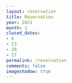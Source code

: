 ```yaml
---
layout: reservation
title: Réservation
year: 2021
month: 1
closed_dates: 
- 6
- 13
- 20
- 27
permalink: /reservation
comments: false
imageshadow: true
---
```

